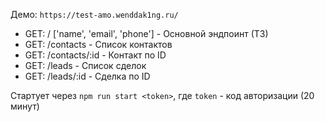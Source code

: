 Демо: `https://test-amo.wenddak1ng.ru/`

- GET: / ['name', 'email', 'phone'] - Основной эндпоинт (ТЗ)
- GET: /contacts - Список контактов
- GET: /contacts/:id - Контакт по ID
- GET: /leads - Список сделок
- GET: /leads/:id - Сделка по ID

Стартует через `npm run start <token>`, где `token` - код авторизации (20 минут)
